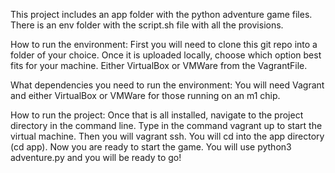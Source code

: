 This project includes an app folder with the python adventure game files. There is an env folder with the script.sh file with all the provisions.

How to run the environment:
First you will need to clone this git repo into a folder of your choice.
Once it is uploaded locally, choose which option best fits for your machine.
Either VirtualBox or VMWare from the VagrantFile.

What dependencies you need to run the environment:
You will need Vagrant and either VirtualBox or VMWare for those running on an m1 chip.

How to run the project:
Once that is all installed, navigate to the project directory in the command line.
Type in the command vagrant up to start the virtual machine.
Then you will vagrant ssh.
You will cd into the app directory (cd app).
Now you are ready to start the game. You will use python3 adventure.py and you will be ready to go!